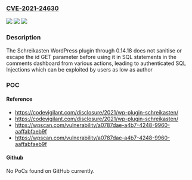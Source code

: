 ### [CVE-2021-24630](https://cve.mitre.org/cgi-bin/cvename.cgi?name=CVE-2021-24630)
![](https://img.shields.io/static/v1?label=Product&message=Schreikasten&color=blue)
![](https://img.shields.io/static/v1?label=Version&message=0.14.18%3C%3D%200.14.18%20&color=brighgreen)
![](https://img.shields.io/static/v1?label=Vulnerability&message=CWE-89%20SQL%20Injection&color=brighgreen)

### Description

The Schreikasten WordPress plugin through 0.14.18 does not sanitise or escape the id GET parameter before using it in SQL statements in the comments dashboard from various actions, leading to authenticated SQL Injections which can be exploited by users as low as author

### POC

#### Reference
- https://codevigilant.com/disclosure/2021/wp-plugin-schreikasten/
- https://codevigilant.com/disclosure/2021/wp-plugin-schreikasten/
- https://wpscan.com/vulnerability/a0787dae-a4b7-4248-9960-aaffabfaeb9f
- https://wpscan.com/vulnerability/a0787dae-a4b7-4248-9960-aaffabfaeb9f

#### Github
No PoCs found on GitHub currently.

